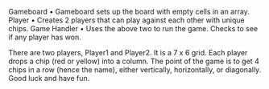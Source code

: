 Gameboard
•	Gameboard sets up the board with empty cells in an array.
Player
•	Creates 2 players that can play against each other with unique chips.
Game Handler
•	Uses the above two to run the game. Checks to see if any player has won.

There are two players, Player1 and Player2. It is a 7 x 6 grid. Each player drops a chip (red or yellow) into a column. 
The point of the game is to get 4 chips in a row (hence the name), either vertically, horizontally, or diagonally.
Good luck and have fun.
